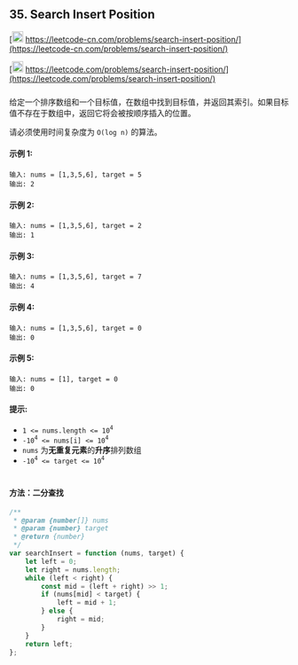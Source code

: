 ## 35. Search Insert Position

[<img src="https://static.leetcode-cn.com/cn-mono-assets/production/assets/logo-dark-cn.c42314a8.svg" height="20" /> https://leetcode-cn.com/problems/search-insert-position/](https://leetcode-cn.com/problems/search-insert-position/)

[<img src="https://assets.leetcode.com/static_assets/public/webpack_bundles/images/logo-dark.e99485d9b.svg" height="20"/> https://leetcode.com/problems/search-insert-position/](https://leetcode.com/problems/search-insert-position/)

###

给定一个排序数组和一个目标值，在数组中找到目标值，并返回其索引。如果目标值不存在于数组中，返回它将会被按顺序插入的位置。

请必须使用时间复杂度为 `O(log n)` 的算法。

#### 示例 1:

```
输入: nums = [1,3,5,6], target = 5
输出: 2
```

#### 示例 2:

```
输入: nums = [1,3,5,6], target = 2
输出: 1
```

#### 示例 3:

```
输入: nums = [1,3,5,6], target = 7
输出: 4
```

#### 示例 4:

```
输入: nums = [1,3,5,6], target = 0
输出: 0
```

#### 示例 5:

```
输入: nums = [1], target = 0
输出: 0
```

#### 提示:

-   `1 <= nums.length <= 10`<sup>`4`</sup>
-   `-10`<sup>`4`</sup>` <= nums[i] <= 10`<sup>`4`</sup>
-   `nums` 为**无重复元素**的**升序**排列数组
-   `-10`<sup>`4`</sup>` <= target <= 10`<sup>`4`</sup>

#

#### 方法：二分查找

```js
/**
 * @param {number[]} nums
 * @param {number} target
 * @return {number}
 */
var searchInsert = function (nums, target) {
    let left = 0;
    let right = nums.length;
    while (left < right) {
        const mid = (left + right) >> 1;
        if (nums[mid] < target) {
            left = mid + 1;
        } else {
            right = mid;
        }
    }
    return left;
};
```
